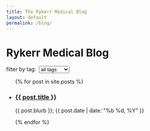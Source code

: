 ```yaml
---
title: The Rykerr Medical Blog
layout: default
permalink: /blog/
---
```


# Rykerr Medical Blog

<!-- Tag filter (kept safe for Markdown with markdown="0") -->
<div markdown="0">
  <label for="tag-select">filter by tag:&nbsp;</label>
  <select id="tag-select">
    <option value="">all tags</option>
    {% assign all_tags = site.tags | sort %}
    {% for tag in all_tags %}
      <option value="{{ tag[0] }}">{{ tag[0] }}</option>
    {% endfor %}
  </select>
</div>

<ul id="posts-list">
  {% for post in site.posts %}
    <li data-tags="{{ post.tags   join: ',' }}">
      <article>
        <h3><a href="{{ post.url | relative_url }}">{{ post.title }}</a></h3>
        <p class="post-meta">{{ post.blurb }}; {{ post.date | date: "%b %d, %Y" }}</p>
      </article>
    </li>
  {% endfor %}
</ul>

<script>
(function () {
  const select = document.getElementById('tag-select');
  const items = Array.from(document.querySelectorAll('#posts-list > li'));

  function apply() {
    const tag = (select.value || '').toLowerCase();
    items.forEach(li => {
      if (!tag) { li.style.display = ''; return; }
      const tags = (li.getAttribute('data-tags') || '')
        .toLowerCase()
        .split(',')
        .map(s => s.trim());
      li.style.display = tags.includes(tag) ? '' : 'none';
    });
  }

  if (select) select.addEventListener('change', apply);
})();
</script>

